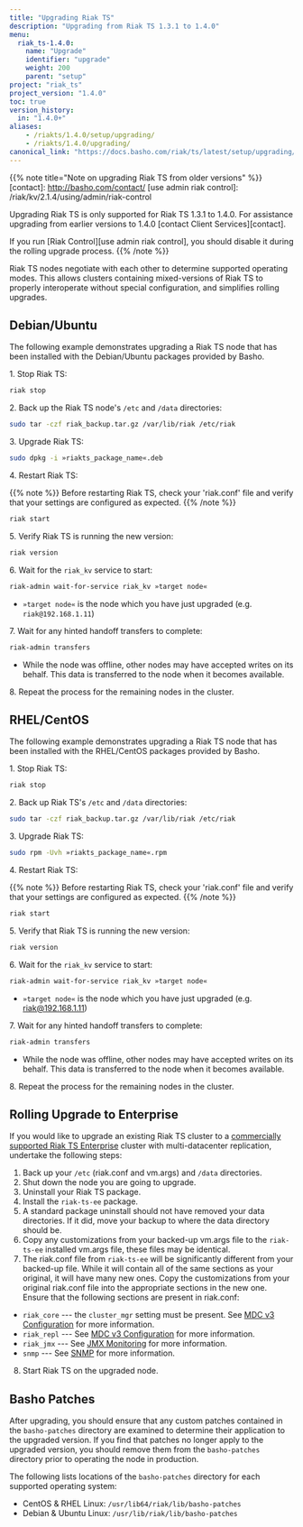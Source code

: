 ```yaml
---
title: "Upgrading Riak TS"
description: "Upgrading from Riak TS 1.3.1 to 1.4.0"
menu:
  riak_ts-1.4.0:
    name: "Upgrade"
    identifier: "upgrade"
    weight: 200
    parent: "setup"
project: "riak_ts"
project_version: "1.4.0"
toc: true
version_history:
  in: "1.4.0+"
aliases:
    - /riakts/1.4.0/setup/upgrading/
    - /riakts/1.4.0/upgrading/
canonical_link: "https://docs.basho.com/riak/ts/latest/setup/upgrading/"
---
```


[use admin commands]: /riak/kv/2.1.4/using/admin/commands
[use admin riak-admin]: /riak/kv/2.1.4/using/admin/riak-admin
[usage secondary-indexes]: /riak/kv/2.1.4/developing/usage/secondary-indexes
[riak ts enterprise]: http://basho.com/products/riak-ts/
[cluster ops mdc]: /riak/kv/2.1.4/using/cluster-operations/v3-multi-datacenter
[config v3 mdc]: /riak/kv/2.1.4/configuring/v3-multi-datacenter
[jmx monitor]: /riak/kv/2.1.4/using/reference/jmx
[snmp]: /riak/kv/2.1.4/using/reference/snmp

{{% note title="Note on upgrading Riak TS from older versions" %}}
[contact]: http://basho.com/contact/
[use admin riak control]: /riak/kv/2.1.4/using/admin/riak-control

Upgrading Riak TS is only supported for Riak TS 1.3.1 to 1.4.0. For assistance upgrading from earlier versions to 1.4.0 [contact Client Services][contact].

If you run [Riak Control][use admin riak control], you should disable it during the rolling upgrade process.
{{% /note %}}

Riak TS nodes negotiate with each other to determine supported
operating modes. This allows clusters containing mixed-versions of Riak TS
to properly interoperate without special configuration, and simplifies
rolling upgrades.

## Debian/Ubuntu

The following example demonstrates upgrading a Riak TS node that has been
installed with the Debian/Ubuntu packages provided by Basho.

1\. Stop Riak TS:

```bash
riak stop
```

2\. Back up the Riak TS node's `/etc` and `/data` directories:

```bash
sudo tar -czf riak_backup.tar.gz /var/lib/riak /etc/riak
```

3\. Upgrade Riak TS:

```bash
sudo dpkg -i »riakts_package_name«.deb
```

4\. Restart Riak TS:

{{% note %}}
Before restarting Riak TS, check your 'riak.conf' file and verify that your settings are configured as expected.
{{% /note %}}

```bash
riak start
```

5\. Verify Riak TS is running the new version:

```bash
riak version
```

6\. Wait for the `riak_kv` service to start:

```bash
riak-admin wait-for-service riak_kv »target node«
```

* `»target node«` is the node which you have just upgraded (e.g.
`riak@192.168.1.11`)

7\. Wait for any hinted handoff transfers to complete:

```bash
riak-admin transfers
```

* While the node was offline, other nodes may have accepted writes on its
behalf. This data is transferred to the node when it becomes available.

8\. Repeat the process for the remaining nodes in the cluster.


## RHEL/CentOS

The following example demonstrates upgrading a Riak TS node that has been
installed with the RHEL/CentOS packages provided by Basho.

1\. Stop Riak TS:

```bash
riak stop
```

2\. Back up Riak TS's `/etc` and `/data` directories:

```bash
sudo tar -czf riak_backup.tar.gz /var/lib/riak /etc/riak
```

3\. Upgrade Riak TS:

```bash
sudo rpm -Uvh »riakts_package_name«.rpm
```

4\. Restart Riak TS:

{{% note %}}
Before restarting Riak TS, check your 'riak.conf' file and verify that your settings are configured as expected.
{{% /note %}}

```bash
riak start
```

5\. Verify that Riak TS is running the new version:

```bash
riak version
```

6\. Wait for the `riak_kv` service to start:

```bash
riak-admin wait-for-service riak_kv »target node«
```

* `»target node«` is the node which you have just upgraded (e.g.
riak@192.168.1.11)

7\. Wait for any hinted handoff transfers to complete:

```bash
riak-admin transfers
```

* While the node was offline, other nodes may have accepted writes on its
behalf. This data is transferred to the node when it becomes available.

8\. Repeat the process for the remaining nodes in the cluster.

## Rolling Upgrade to Enterprise

If you would like to upgrade an existing Riak TS cluster to a [commercially supported Riak TS Enterprise][riak ts enterprise] cluster with multi-datacenter replication, undertake the following steps:

1. Back up your `/etc` (riak.conf and vm.args) and `/data`
directories.
2. Shut down the node you are going to upgrade.
3. Uninstall your Riak TS package.
4. Install the `riak-ts-ee` package.
5. A standard package uninstall should not have removed your data
   directories. If it did, move your backup to where the data directory
   should be.
6. Copy any customizations from your backed-up vm.args file to the
   `riak-ts-ee` installed vm.args file, these files may be identical.
7. The riak.conf file from `riak-ts-ee` will be significantly different from your backed-up file. While it will contain all of the same sections as your original, it will have many new ones. Copy the customizations from your original riak.conf file into the appropriate sections in the new one. Ensure that the following sections are present in riak.conf:
  * `riak_core` --- the `cluster_mgr` setting must be present. See [MDC v3 Configuration][config v3 mdc] for more information.
  * `riak_repl` --- See [MDC v3 Configuration][config v3 mdc] for more information.
  * `riak_jmx` --- See [JMX Monitoring][jmx monitor] for more information.
  * `snmp` --- See [SNMP][snmp] for more information.
8. Start Riak TS on the upgraded node.

## Basho Patches

After upgrading, you should ensure that any custom patches contained in
the `basho-patches` directory are examined to determine their
application to the upgraded version. If you find that patches no longer
apply to the upgraded version, you should remove them from the
`basho-patches` directory prior to operating the node in production.

The following lists locations of the `basho-patches` directory for
each supported operating system:

- CentOS & RHEL Linux: `/usr/lib64/riak/lib/basho-patches`
- Debian & Ubuntu Linux: `/usr/lib/riak/lib/basho-patches`
